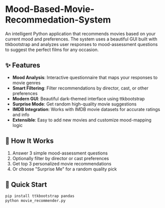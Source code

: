 # Mood-Based-Movie-Recommedation-System

An intelligent Python application that recommends movies based on your current mood and preferences. The system uses a beautiful GUI built with ttkbootstrap and analyzes user responses to mood-assessment questions to suggest the perfect films for any occasion.

## ✨ Features

- **Mood Analysis**: Interactive questionnaire that maps your responses to movie genres
- **Smart Filtering**: Filter recommendations by director, cast, or other preferences  
- **Modern GUI**: Beautiful dark-themed interface using ttkbootstrap
- **Surprise Mode**: Get random high-quality movie suggestions
- **IMDB Integration**: Works with IMDB movie datasets for accurate ratings and info
- **Extensible**: Easy to add new movies and customize mood-mapping logic

## 🎯 How It Works

1. Answer 3 simple mood-assessment questions
2. Optionally filter by director or cast preferences
3. Get top 3 personalized movie recommendations
4. Or choose "Surprise Me" for a random quality pick

## 🚀 Quick Start

```bash
pip install ttkbootstrap pandas
python movie_recommender.py
